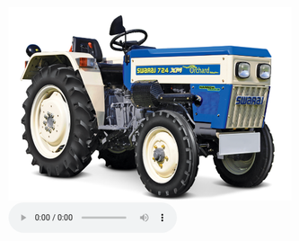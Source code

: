 <img src="Images/Tractor.png" alt="Tractor">
<audio src="Images/yuponmytractorclean.mp3" controls autoplay loop></audio>
